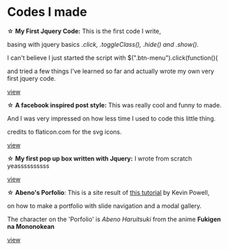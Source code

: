<h1>Codes I made </h1>

☆ <b>My First Jquery Code:</b> This is the first code I write, <p>basing with jquery basics <i>.click, .toggleClass(), .hide()    and .show().</i><p> I can't believe I just started the script with $(".btn-menu").click(function(){ <p>and tried a few          things I've learned so far and actually wrote my own very first jquery code. <p> 
   <a href="https://bishonenlover.github.io/todorokiscute/jqcode" target="_blank">view</a>
   
☆ <b>A facebook inspired post style:</b> This was really cool and funny to made. <p>
  And I was very impressed on how less time I used to code this little thing.
  <p>
  credits to flaticon.com for the svg icons. <p> 
   <a href="https://bishonenlover.github.io/todorokiscute/fb-post" target="_blank">view</a>

☆ <b>My first pop up box written with Jquery:</b> I wrote from scratch yeassssssssss<p>
   <a href="https://bishonenlover.github.io/todorokiscute/pop-up-box" target="_blank">view</a>
   
☆ <b>Abeno's Porfolio</b>: This is a site result of <a href="https://www.youtube.com/watch?v=dRuMoGNcJfw&list=PL4-IK0AVhVjNRKd4KBrXHpNtmMvR0qYz4" target="_blank">this tutorial</a> by Kevin Powell,<p>on how to make a portfolio with slide navigation and a modal gallery.<p>
  The character on the 'Porfolio' is <i>Abeno Haruitsuki</i> from the anime <b>Fukigen na Mononokean</b> <p>
  <a href="https://bishonenlover.github.io/todorokiscute/abenos-portfolio" target="_blank">view</a>


